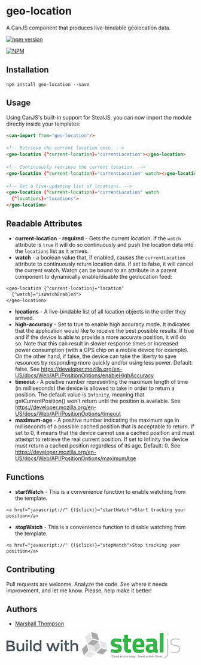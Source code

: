 # geo-location
A CanJS component that produces live-bindable geolocation data.

[![npm version](https://badge.fury.io/js/geo-location.svg)](https://badge.fury.io/js/geo-location)

[![NPM](https://nodei.co/npm/geo-location.png?downloads=true&downloadRank=true&stars=true)](https://nodei.co/npm/geo-location/)

## Installation
```
npm install geo-location --save
```

## Usage

Using CanJS's built-in support for StealJS, you can now import the module directly inside your templates:
```html
<can-import from="geo-location"/>

<!-- Retrieve the current location once. -->
<geo-location {^current-location}="currentLocation"></geo-location>

<!-- Continuously retrieve the current location. -->
<geo-location {^current-location}="currentLocation" watch></geo-location>

<!-- Get a live-updating list of locations. -->
<geo-location {^current-location}="currentLocation" watch
  {^locations}="locations">
</geo-location>
```

## Readable Attributes

- **current-location** - **required** - Gets the current location.  If the `watch` attribute is `true` it will do so continuously and push the location data into the `locations` list as it arrives.
- **watch** - a boolean value that, if enabled, causes the `currentLocation` attribute to continuously return location data. If set to false, it will cancel the current watch.  Watch can be bound to an attribute in a parent component to dynamically enable/disable the geolocation feed:
```
<geo-location {^current-location}="location"
  {^watch}="isWatchEnabled">
</geo-location>
```
- **locations** - A live-bindable list of all location objects in the order they arrived.
- **high-accuracy** - Set to true to enable high accuracy mode. It indicates that the application would like to receive the best possible results. If true and if the device is able to provide a more accurate position, it will do so. Note that this can result in slower response times or increased power consumption (with a GPS chip on a mobile device for example). On the other hand, if false, the device can take the liberty to save resources by responding more quickly and/or using less power. Default: false. See https://developer.mozilla.org/en-US/docs/Web/API/PositionOptions/enableHighAccuracy
- **timeout** - A positive number representing the maximum length of time (in milliseconds) the device is allowed to take in order to return a position. The default value is `Infinity`, meaning that getCurrentPosition() won't return until the position is available. See https://developer.mozilla.org/en-US/docs/Web/API/PositionOptions/timeout
- **maximum-age** - A positive number indicating the maximum age in milliseconds of a possible cached position that is acceptable to return. If set to 0, it means that the device cannot use a cached position and must attempt to retrieve the real current position. If set to Infinity the device must return a cached position regardless of its age. Default: 0. See https://developer.mozilla.org/en-US/docs/Web/API/PositionOptions/maximumAge

## Functions
- **startWatch** - This is a convenience function to enable watching from the template.
```
<a href="javascript://" {($click)}="startWatch">Start tracking your position</a>
```
- **stopWatch** - This is a convenience function to disable watching from the template.
```
<a href="javascript://" {($click)}="stopWatch">Stop tracking your position</a>
```

## Contributing
Pull requests are welcome. Analyze the code. See where it needs improvement, and let me know. Please, help make it better!

## Authors

- [Marshall Thompson](https://github.com/marshallswain)

[![Built with StealJS](./build-with-stealjs.jpg)](http://StealJS.com)
